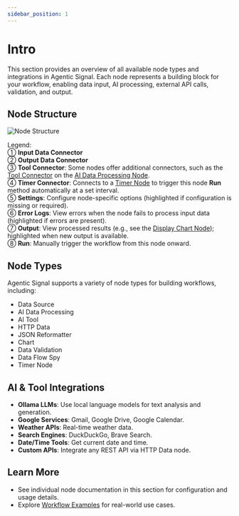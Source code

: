 ```yaml
---
sidebar_position: 1
---
```


# Intro

This section provides an overview of all available node types and integrations in Agentic Signal. Each node represents a building block for your workflow, enabling data input, AI processing, external API calls, validation, and output.

## Node Structure

![Node Structure](/img/nodes/base-node.png)

Legend:  
① **Input Data Connector**  
② **Output Data Connector**  
③ **Tool Connector**: Some nodes offer additional connectors, such as the [Tool Connector](/docs/nodes/ai/ai-tool) on the [AI Data Processing Node](/docs/nodes/ai/llm-process).  
④ **Timer Connector**: Connects to a [Timer Node](/docs/nodes/input/timer-node) to trigger this node **Run** method automatically at a set interval.  
⑤ **Settings**: Configure node-specific options (highlighted if configuration is missing or required).  
⑥ **Error Logs**: View errors when the node fails to process input data (highlighted if errors are present).  
⑦ **Output**: View processed results (e.g., see the [Display Chart Node](/docs/nodes/output/chart)); highlighted when new output is available.  
⑧ **Run**: Manually trigger the workflow from this node onward.  

## Node Types

Agentic Signal supports a variety of node types for building workflows, including:

- Data Source
- AI Data Processing
- AI Tool
- HTTP Data
- JSON Reformatter
- Chart
- Data Validation
- Data Flow Spy
- Timer Node

## AI & Tool Integrations

- **Ollama LLMs**: Use local language models for text analysis and generation.
- **Google Services**: Gmail, Google Drive, Google Calendar.
- **Weather APIs**: Real-time weather data.
- **Search Engines**: DuckDuckGo, Brave Search.
- **Date/Time Tools**: Get current date and time.
- **Custom APIs**: Integrate any REST API via HTTP Data node.

## Learn More

- See individual node documentation in this section for configuration and usage details.
- Explore [Workflow Examples](/docs/workflows/overview) for real-world use cases.